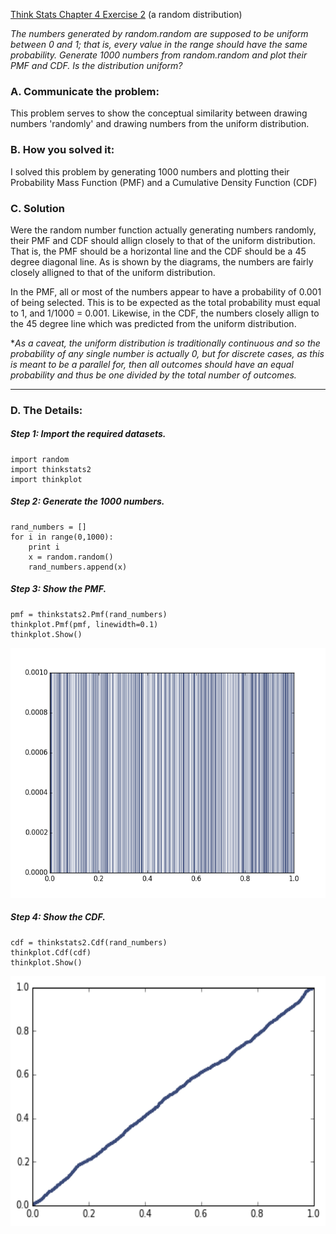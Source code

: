 [Think Stats Chapter 4 Exercise 2](http://greenteapress.com/thinkstats2/html/thinkstats2005.html#toc41) (a random distribution)

*The numbers generated by random.random are supposed to be uniform between 0 and 1; that is, every value in the range should have the same probability.
Generate 1000 numbers from random.random and plot their PMF and CDF. Is the distribution uniform?*


### A. Communicate the problem: 

This problem serves to show the conceptual similarity between drawing numbers 'randomly' and drawing numbers from the uniform distribution. 


### B. How you solved it: 

I solved this problem by generating 1000 numbers and plotting their Probability Mass Function (PMF) and a Cumulative Density Function (CDF) 

### C. Solution 

Were the random number function actually generating numbers randomly, their PMF and CDF should allign closely to that of the uniform distribution. That is, the PMF should be a horizontal line and the CDF should be a 45 degree diagonal line. As is shown by the diagrams, the numbers are fairly closely alligned to that of the uniform distribution. 

In the PMF, all or most of the numbers appear to have a probability of 0.001 of being selected. This is to be expected as the total probability must equal to 1, and 1/1000 = 0.001. Likewise, in the CDF, the numbers closely allign to the 45 degree line which was predicted from the uniform distribution. 

**As a caveat, the uniform distribution is traditionally continuous and so the probability of any single number is actually 0, but for discrete cases, as this is meant to be a parallel for, then all outcomes should have an equal probability and thus be one divided by the total number of outcomes.*

<hr>

### D. The Details:


##### Step 1: Import the required datasets.
```
import random
import thinkstats2
import thinkplot
```

##### Step 2: Generate the 1000 numbers.

```
rand_numbers = []
for i in range(0,1000):
    print i
    x = random.random()
    rand_numbers.append(x)
```

##### Step 3: Show the PMF.

```
pmf = thinkstats2.Pmf(rand_numbers)
thinkplot.Pmf(pmf, linewidth=0.1)
thinkplot.Show()
```

<a href="url"><img src="random_pdf.png" height="400"></a>

##### Step 4: Show the CDF.

```
cdf = thinkstats2.Cdf(rand_numbers)
thinkplot.Cdf(cdf)
thinkplot.Show()
```

<a href="url"><img src="random_cdf.png" height="400"></a>

